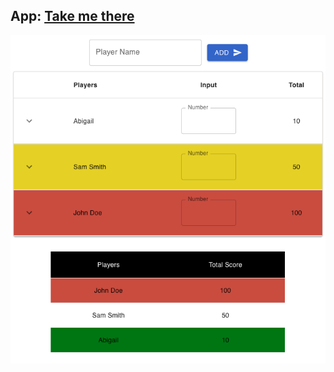 
App: [Take me there](https://bkhadka2.github.io/Dhumbal-Calculator/)
---

![Dhumbal](./dhumbal.png)

